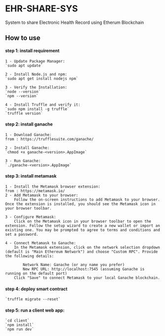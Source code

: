 # EHR-SHARE-SYS
System to share Electronic Health Record using Etherum Blockchain


## How to use

#### step 1: install requirement
    1 - Update Package Manager:
    `sudo apt update`

    2 - Install Node.js and npm:
    `sudo apt get install nodejs npm`

    3 - Verify the Installation:
    `node --version`
    `npm --version`

    4 - Install Truffle and verify it:
    `sudo npm install -g truffle`
    `truffle version`

#### step 2: install ganache
    1 - Download Ganache:
    from : https://trufflesuite.com/ganache/

    2 - Install Ganache:
    `chmod +x ganache-<version>.AppImage`

    3 - Run Ganache:
    `./ganache-<version>.AppImage`

#### step 3: install metamask
    1 - Install the Metamask browser extension:
    from : https://metamask.io/
    2 - Add Metamask to your browser:
        Follow the on-screen instructions to add Metamask to your browser. Once the extension is installed, you should see the Metamask icon in your browser toolbar.

    3 - Configure Metamask:
        Click on the Metamask icon in your browser toolbar to open the extension. Follow the setup wizard to create a new wallet or import an existing one. You may be prompted to agree to terms and conditions and set a password.

    4 - Connect Metamask to Ganache:
        In the Metamask extension, click on the network selection dropdown (default is "Main Ethereum Network") and choose "Custom RPC". Provide the following details:

            Network Name: Ganache (or any name you prefer)
            New RPC URL: http://localhost:7545 (assuming Ganache is running on the default port)
        Click "Save" to connect Metamask to your local Ganache blockchain.

#### step 4: deploy smart contract
    `truffle migrate --reset`

#### step 5: run a client web app:
    `cd client`
    `npm install`
    `npm run dev`
